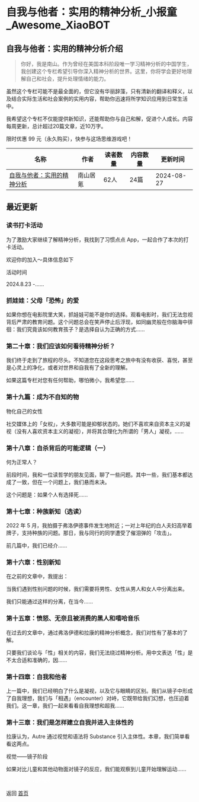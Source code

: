 # 自我与他者：实用的精神分析_小报童_Awesome_XiaoBOT

## 自我与他者：实用的精神分析介绍
> 你好，我是南山。作为曾经在美国本科阶段唯一学习精神分析的中国学生，我创建这个专栏希望引导你深入精神分析的世界。这里，你将学会更好地理解自己和社会，提升处理情绪的能力。    
    
虽然这个专栏可能不是最全面的，但它没有华丽辞藻，只有清新的翻译和释义，以及结合实际生活和社会案例的实用内容，帮助你迅速将所学知识应用到日常生活中。    
    
我希望这个专栏不仅能提供新知识，还能帮助你与自己和解，促进个人成长。内容每周更新，总计超过20篇文章，近10万字。    
    
限时优惠 99 元（永久购买），快参与这场思维游戏吧！  
  


|名称|作者|读者数量|内容数量|更新时间|
|---|---|---|---|---|
|[自我与他者：实用的精神分析](https://xiaobot.net/p/Psychoanalysis?refer=9c3f1c95-a052-465a-9902-f6d75080262a)|南山居氪|62人|24篇|2024-08-27|

## 最近更新
### 读书打卡活动

为了激励大家继续了解精神分析，我找到了习惯点点 App，一起合作了本次的打卡活动。

欢迎你的加入～具体信息如下

活动时间

2024.8.23 -......

### 抓娃娃：父母「恐怖」的爱

如果你想在电影院里大笑，抓娃娃可能不是你的选择。观看电影时，我们无法忽视背后严肃的教育问题。这个问题总会在笑声停止后浮现，如同幽灵般在你脑海中徘徊：我们究竟该如何教育孩子？是选择自认为正确的方式......

### 第二十章：我们应该如何看待精神分析？

我们终于走到了旅程的尽头。不知道您在这段思考之旅中有没有收获、喜悦，甚至是心灵上的净化，或者对世界和自我有了全新的理解。

如果这篇专栏对您有任何帮助，哪怕微小，我希望您......

### 第十九篇：成为不自知的物

物化自己的女性

社交媒体上的「女权」，大多数可能是抑郁状态的。她们不喜欢来自资本主义的凝视（没有人喜欢资本主义的凝视），并将其合理化为所谓的「男人」凝视，......

### 第十八章：自杀背后的可能逻辑（一）

何为正常人？

前段时间，我和一位读哲学的朋友见面，聊了一些问题。其中一些，我们基本都达成了一致，但在一个问题上，我们悬而未决。

这个问题是：如果个人有选择死......

### 第十七章：种族新知（选读）

2022 年 5 月，我拍摄于弗洛伊德事件发生地附近；一对上年纪的白人夫妇高举着牌子，支持种族的问题。那日，我与同行的同学遭受了催泪弹的「攻击」。

前几篇中，我们已经介......

### 第十六章：性别新知

在之前的文章中，我提出：

当我们遇到性别问题的时候，我们需要将男性、女性从男人和女人中分离出来。

我们只能通过这样的分离，在当今......

### 第十五章：愤怒、无奈且被消费的黑人和嘻哈音乐

在过去的文章中，通过弗洛伊德和拉康的精神分析概念，我们对性有了基本的了解。

只要我们谈论与「性」相关的内容，我们无法绕过精神分析。用中文表达「性」是不太合适和准确的，因......

### 第十四章：自我和他者

上一篇中，我们已经明白了什么是凝视，以及它与眼睛的区别。我们从镜子中形成了自我理想，我们与「相遇」（encounter）对峙，它既带给我们幻想，也压迫着我们。这一章，我们一起来看看自我理想和超我......

### 第十三章：我们是怎样建立自我并进入主体性的

拉康认为，Autre 通过视觉和语法将 Substance 引入主体性。本章，我们简单看看这两点。

视觉——镜子阶段

如果对比儿童和其他动物面对镜子的反应，我们能观察到儿童开始理解运动......


<a href="https://github.com/Reno9527/awesome-xiaobot" style="color: white; text-decoration: none;">awesome-xiaobot</a>

返回 [首页](../README.md)
